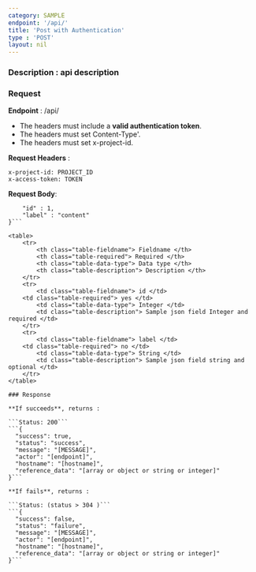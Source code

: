 ```yaml
---
category: SAMPLE
endpoint: '/api/'
title: 'Post with Authentication'
type : 'POST'
layout: nil
---
```

### **Description** : api description

### Request
**Endpoint** : /api/

* The headers must include a **valid authentication token**.
* The headers must set Content-Type'.
* The headers must set x-project-id.

**Request Headers** :

```Content-Type: application/json
x-project-id: PROJECT_ID 
x-access-token: TOKEN
```

**Request Body**: 

```{
    "id" : 1,
    "label" : "content"
}```

<table>
	<tr>
		<th class="table-fieldname"> Fieldname </th>
		<th class="table-required"> Required </th>    
		<th class="table-data-type"> Data type </th>
		<th class="table-description"> Description </th>
	</tr>
	<tr>
		<td class="table-fieldname"> id </td>
    <td class="table-required"> yes </td>
		<td class="table-data-type"> Integer </td>
		<td class="table-description"> Sample json field Integer and required </td>
	</tr>  
	<tr>
		<td class="table-fieldname"> label </td>
    <td class="table-required"> no </td>
		<td class="table-data-type"> String </td>
		<td class="table-description"> Sample json field string and optional </td>
	</tr>    
</table>

### Response

**If succeeds**, returns : 

```Status: 200```
```{
  "success": true,
  "status": "success",
  "message": "[MESSAGE]",
  "actor": "[endpoint]",
  "hostname": "[hostname]",
  "reference_data": "[array or object or string or integer]"
}```

**If fails**, returns : 

```Status: (status > 304 )```
```{
  "success": false,
  "status": "failure",
  "message": "[MESSAGE]",
  "actor": "[endpoint]",
  "hostname": "[hostname]",
  "reference_data": "[array or object or string or integer]"
}```